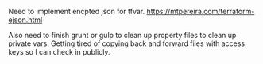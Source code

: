 Need to implement encpted json for tfvar.
https://mtpereira.com/terraform-ejson.html


Also need to finish grunt or gulp to clean up property files to clean up private vars. Getting tired of copying back and forward files with access keys so I can check in publicly.
